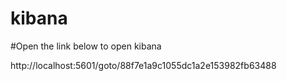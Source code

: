 # kibana
#Open the link below to open kibana


http://localhost:5601/goto/88f7e1a9c1055dc1a2e153982fb63488
